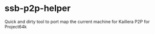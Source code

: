 # ssb-p2p-helper
Quick and dirty tool to port map the current machine for Kaillera P2P for Project64k
